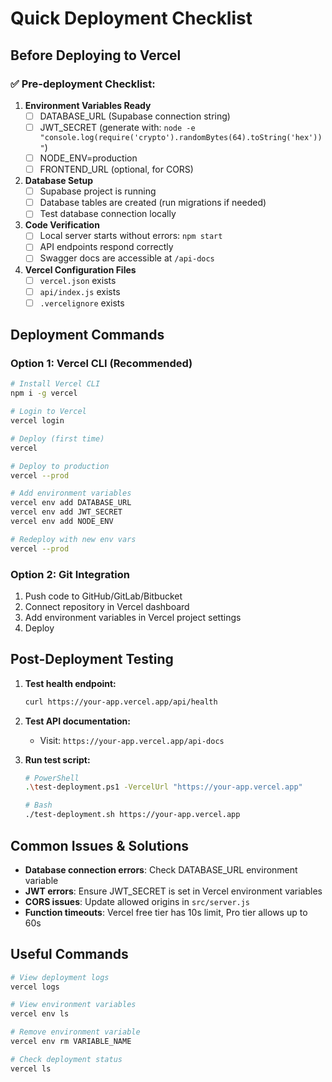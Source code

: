 # Quick Deployment Checklist

## Before Deploying to Vercel

### ✅ Pre-deployment Checklist:

1. **Environment Variables Ready**
   - [ ] DATABASE_URL (Supabase connection string)
   - [ ] JWT_SECRET (generate with: `node -e "console.log(require('crypto').randomBytes(64).toString('hex'))"`)
   - [ ] NODE_ENV=production
   - [ ] FRONTEND_URL (optional, for CORS)

2. **Database Setup**
   - [ ] Supabase project is running
   - [ ] Database tables are created (run migrations if needed)
   - [ ] Test database connection locally

3. **Code Verification**
   - [ ] Local server starts without errors: `npm start`
   - [ ] API endpoints respond correctly
   - [ ] Swagger docs are accessible at `/api-docs`

4. **Vercel Configuration Files**
   - [ ] `vercel.json` exists
   - [ ] `api/index.js` exists
   - [ ] `.vercelignore` exists

## Deployment Commands

### Option 1: Vercel CLI (Recommended)
```bash
# Install Vercel CLI
npm i -g vercel

# Login to Vercel
vercel login

# Deploy (first time)
vercel

# Deploy to production
vercel --prod

# Add environment variables
vercel env add DATABASE_URL
vercel env add JWT_SECRET
vercel env add NODE_ENV

# Redeploy with new env vars
vercel --prod
```

### Option 2: Git Integration
1. Push code to GitHub/GitLab/Bitbucket
2. Connect repository in Vercel dashboard
3. Add environment variables in Vercel project settings
4. Deploy

## Post-Deployment Testing

1. **Test health endpoint:**
   ```bash
   curl https://your-app.vercel.app/api/health
   ```

2. **Test API documentation:**
   - Visit: `https://your-app.vercel.app/api-docs`

3. **Run test script:**
   ```bash
   # PowerShell
   .\test-deployment.ps1 -VercelUrl "https://your-app.vercel.app"
   
   # Bash
   ./test-deployment.sh https://your-app.vercel.app
   ```

## Common Issues & Solutions

- **Database connection errors**: Check DATABASE_URL environment variable
- **JWT errors**: Ensure JWT_SECRET is set in Vercel environment variables
- **CORS issues**: Update allowed origins in `src/server.js`
- **Function timeouts**: Vercel free tier has 10s limit, Pro tier allows up to 60s

## Useful Commands

```bash
# View deployment logs
vercel logs

# View environment variables
vercel env ls

# Remove environment variable
vercel env rm VARIABLE_NAME

# Check deployment status
vercel ls
```
